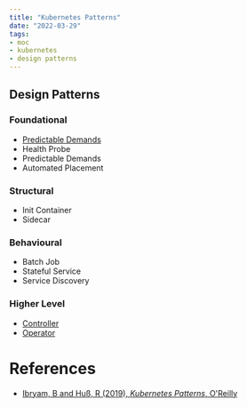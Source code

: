 ```yaml
---
title: "Kubernetes Patterns"
date: "2022-03-29"
tags:
- moc
- kubernetes
- design patterns
---
```


## Design Patterns

### Foundational

- [Predictable Demands](notes/Predictable%20Demands%20Pattern.md)
- Health Probe
- Predictable Demands
- Automated Placement

### Structural

- Init Container
- Sidecar

### Behavioural

- Batch Job
- Stateful Service
- Service Discovery

### Higher Level

- [Controller](notes/Kubernetes%20Controllers.md)
- [Operator](notes/Kubernetes%20Operator%20Pattern.md)

# References

- [Ibryam, B and Huß, R (2019), *Kubernetes Patterns*, O'Reilly](https://www.oreilly.com/library/view/kubernetes-patterns/9781492050278/)
